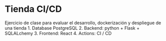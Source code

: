 # Tienda CI/CD

Ejercicio de clase para evaluar el desarrollo, dockerización y despliegue de una tienda
    1. Database PostgreSQL
    2. Backend: python + Flask + SQLALchemy
    3. Frontend:    React
    4. Actions: CI / CD